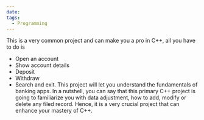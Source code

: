 ```yaml
---
date: 
tags:
  - Programming
---
```


This is a very common project and can make you a pro in C++, all you have to do is
* Open an account
* Show account details
* Deposit
* Withdraw
* Search and exit.
This project will let you understand the fundamentals of banking apps. In a nutshell, you can say that this primary C++ project is going to familiarize you with data adjustment, how to add, modify or delete any filed record. Hence, it is a very crucial project that can enhance your mastery of C++.